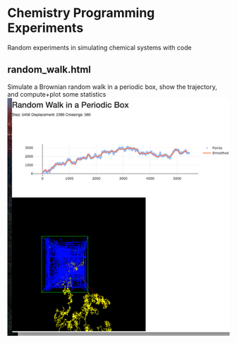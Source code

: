 # Chemistry Programming Experiments
Random experiments in simulating chemical systems with code

## random_walk.html
Simulate a Brownian random walk in a periodic box, show the trajectory, and compute+plot some statistics
![random walk](https://github.com/matthagy/chem_prog_exp/blob/master/img/random_walk.png)